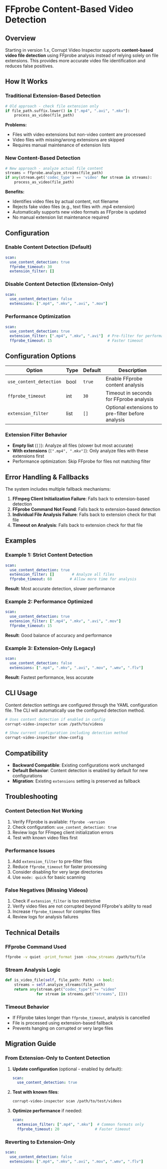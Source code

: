 # FFprobe Content-Based Video Detection

## Overview

Starting in version 1.x, Corrupt Video Inspector supports **content-based video file detection** using FFprobe analysis instead of relying solely on file extensions. This provides more accurate video file identification and reduces false positives.

## How It Works

### Traditional Extension-Based Detection
```python
# Old approach - check file extension only
if file_path.suffix.lower() in [".mp4", ".avi", ".mkv"]:
    process_as_video(file_path)
```

**Problems:**
- Files with video extensions but non-video content are processed
- Video files with missing/wrong extensions are skipped
- Requires manual maintenance of extension lists

### New Content-Based Detection
```python
# New approach - analyze actual file content
streams = ffprobe.analyze_streams(file_path)
if any(stream.get('codec_type') == 'video' for stream in streams):
    process_as_video(file_path)
```

**Benefits:**
- Identifies video files by actual content, not filename
- Rejects fake video files (e.g., text files with .mp4 extension)
- Automatically supports new video formats as FFprobe is updated
- No manual extension list maintenance required

## Configuration

### Enable Content Detection (Default)
```yaml
scan:
  use_content_detection: true
  ffprobe_timeout: 30
  extension_filter: []
```

### Disable Content Detection (Extension-Only)
```yaml
scan:
  use_content_detection: false
  extensions: [".mp4", ".mkv", ".avi", ".mov"]
```

### Performance Optimization
```yaml
scan:
  use_content_detection: true
  extension_filter: [".mp4", ".mkv", ".avi"]  # Pre-filter for performance
  ffprobe_timeout: 15                         # Faster timeout
```

## Configuration Options

| Option | Type | Default | Description |
|--------|------|---------|-------------|
| `use_content_detection` | bool | `true` | Enable FFprobe content analysis |
| `ffprobe_timeout` | int | `30` | Timeout in seconds for FFprobe analysis |
| `extension_filter` | list | `[]` | Optional extensions to pre-filter before analysis |

### Extension Filter Behavior

- **Empty list** (`[]`): Analyze all files (slower but most accurate)
- **With extensions** (`[".mp4", ".mkv"]`): Only analyze files with these extensions first
- Performance optimization: Skip FFprobe for files not matching filter

## Error Handling & Fallbacks

The system includes multiple fallback mechanisms:

1. **FFmpeg Client Initialization Failure**: Falls back to extension-based detection
2. **FFprobe Command Not Found**: Falls back to extension-based detection  
3. **Individual File Analysis Failure**: Falls back to extension check for that file
4. **Timeout on Analysis**: Falls back to extension check for that file

## Examples

### Example 1: Strict Content Detection
```yaml
scan:
  use_content_detection: true
  extension_filter: []        # Analyze all files
  ffprobe_timeout: 60        # Allow more time for analysis
```

**Result**: Most accurate detection, slower performance

### Example 2: Performance Optimized
```yaml
scan:
  use_content_detection: true
  extension_filter: [".mp4", ".mkv", ".avi", ".mov"]
  ffprobe_timeout: 15
```

**Result**: Good balance of accuracy and performance

### Example 3: Extension-Only (Legacy)
```yaml
scan:
  use_content_detection: false
  extensions: [".mp4", ".mkv", ".avi", ".mov", ".wmv", ".flv"]
```

**Result**: Fastest performance, less accurate

## CLI Usage

Content detection settings are configured through the YAML configuration file. The CLI will automatically use the configured detection method.

```bash
# Uses content detection if enabled in config
corrupt-video-inspector scan /path/to/videos

# Show current configuration including detection method
corrupt-video-inspector show-config
```

## Compatibility

- **Backward Compatible**: Existing configurations work unchanged
- **Default Behavior**: Content detection is enabled by default for new configurations
- **Migration**: Existing `extensions` setting is preserved as fallback

## Troubleshooting

### Content Detection Not Working
1. Verify FFprobe is available: `ffprobe -version`
2. Check configuration: `use_content_detection: true`
3. Review logs for FFmpeg client initialization errors
4. Test with known video files first

### Performance Issues
1. Add `extension_filter` to pre-filter files
2. Reduce `ffprobe_timeout` for faster processing
3. Consider disabling for very large directories
4. Use `mode: quick` for basic scanning

### False Negatives (Missing Videos)
1. Check if `extension_filter` is too restrictive
2. Verify video files are not corrupted beyond FFprobe's ability to read
3. Increase `ffprobe_timeout` for complex files
4. Review logs for analysis failures

## Technical Details

### FFprobe Command Used
```bash
ffprobe -v quiet -print_format json -show_streams /path/to/file
```

### Stream Analysis Logic
```python
def is_video_file(self, file_path: Path) -> bool:
    streams = self.analyze_streams(file_path)
    return any(stream.get("codec_type") == "video" 
              for stream in streams.get("streams", []))
```

### Timeout Behavior
- If FFprobe takes longer than `ffprobe_timeout`, analysis is cancelled
- File is processed using extension-based fallback
- Prevents hanging on corrupted or very large files

## Migration Guide

### From Extension-Only to Content Detection

1. **Update configuration** (optional - enabled by default):
   ```yaml
   scan:
     use_content_detection: true
   ```

2. **Test with known files**:
   ```bash
   corrupt-video-inspector scan /path/to/test/videos
   ```

3. **Optimize performance** if needed:
   ```yaml
   scan:
     extension_filter: [".mp4", ".mkv"]  # Common formats only
     ffprobe_timeout: 20                # Faster timeout
   ```

### Reverting to Extension-Only

```yaml
scan:
  use_content_detection: false
  extensions: [".mp4", ".mkv", ".avi", ".mov", ".wmv", ".flv"]
```